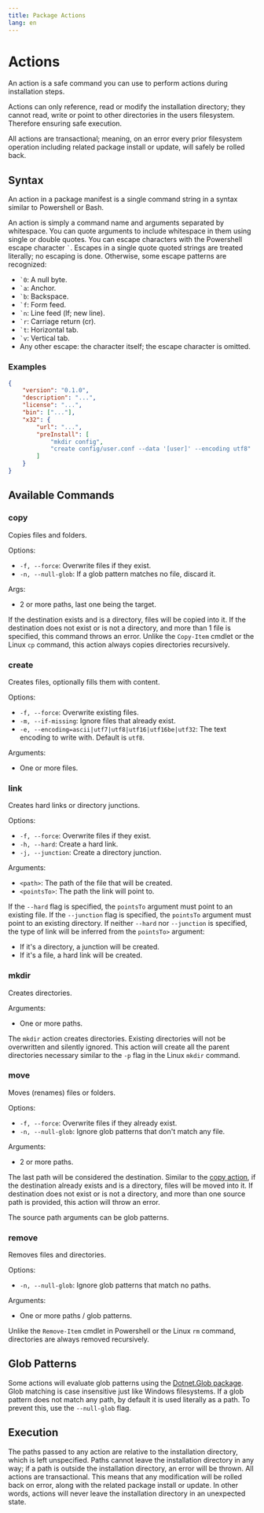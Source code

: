 ```yaml
---
title: Package Actions
lang: en
---
```


# Actions
An action is a safe command you can use to perform actions during installation steps.

Actions can only reference, read or modify the installation directory; they cannot read, write or point to other directories in the users filesystem.
Therefore ensuring safe execution.

All actions are transactional; meaning, on an error every prior filesystem operation including related package install or update, will safely be rolled back.

## Syntax
An action in a package manifest is a single command string in a syntax similar to Powershell or Bash.

An action is simply a command name and arguments separated by whitespace.
You can quote arguments to include whitespace in them using single or double quotes.
You can escape characters with the Powershell escape character <code>`</code>.
Escapes in a single quote quoted strings are treated literally; no escaping is done.
Otherwise, some escape patterns are recognized:
- <code>`0</code>: A null byte.
- <code>`a</code>: Anchor.
- <code>`b</code>: Backspace.
- <code>`f</code>: Form feed.
- <code>`n</code>: Line feed (lf; new line).
- <code>`r</code>: Carriage return (cr).
- <code>`t</code>: Horizontal tab.
- <code>`v</code>: Vertical tab.
- Any other escape: the character itself; the escape character is omitted.

### Examples
```json
{
	"version": "0.1.0",
	"description": "...",
	"license": "...",
	"bin": ["..."],
	"x32": {
		"url": "...",
		"preInstall": [
			"mkdir config",
			"create config/user.conf --data '[user]' --encoding utf8"
		]
	}
}
```

## Available Commands
### copy
Copies files and folders.

Options:
- `-f, --force`: Overwrite files if they exist.
- `-n, --null-glob`: If a glob pattern matches no file, discard it.

Args:
- 2 or more paths, last one being the target.

If the destination exists and is a directory, files will be copied into it.
If the destination does not exist or is not a directory, and more than 1 file is specified, this command throws an error.
Unlike the `Copy-Item` cmdlet or the Linux `cp` command, this action always copies directories recursively.

### create
Creates files, optionally fills them with content.

Options:
- `-f, --force`: Overwrite existing files.
- `-m, --if-missing`: Ignore files that already exist.
- `-e, --encoding=ascii|utf7|utf8|utf16|utf16be|utf32`: The text encoding to write with. Default is `utf8`.

Arguments:
- One or more files.

### link
Creates hard links or directory junctions.

Options:
- `-f, --force`: Overwrite files if they exist.
- `-h, --hard`: Create a hard link.
- `-j, --junction`: Create a directory junction.

Arguments:
- `<path>`: The path of the file that will be created.
- `<pointsTo>`: The path the link will point to.

If the `--hard` flag is specified, the `pointsTo` argument must point to an existing file.
If the `--junction` flag is specified, the `pointsTo` argument must point to an existing directory.
If neither `--hard` nor `--junction` is specified, the type of link will be inferred from the `pointsTo>` argument:
- If it's a directory, a junction will be created.
- If it's a file, a hard link will be created.

### mkdir
Creates directories.

Arguments:
- One or more paths.

The `mkdir` action creates directories.
Existing directories will not be overwritten and silently ignored.
This action will create all the parent directories necessary similar to the `-p` flag in the Linux `mkdir` command.

### move
Moves (renames) files or folders.

Options:
- `-f, --force`: Overwrite files if they already exist.
- `-n, --null-glob`: Ignore glob patterns that don't match any file.

Arguments:
- 2 or more paths.

The last path will be considered the destination.
Similar to the [copy action](#copy), if the destination already exists and is a directory, files will be moved into it.
If destination does not exist or is not a directory, and more than one source path is provided, this action will throw an error.

The source path arguments can be glob patterns.

### remove
Removes files and directories.

Options:
- `-n, --null-glob`: Ignore glob patterns that match no paths.

Arguments:
- One or more paths / glob patterns.

Unlike the `Remove-Item` cmdlet in Powershell or the Linux `rm` command, directories are always removed recursively.

## Glob Patterns
Some actions will evaluate glob patterns using the [Dotnet.Glob package](https://github.com/dazinator/DotNet.Glob).
Glob matching is case insensitive just like Windows filesystems.
If a glob pattern does not match any path, by default it is used literally as a path.
To prevent this, use the `--null-glob` flag.

## Execution
The paths passed to any action are relative to the installation directory, which is left unspecified.
Paths cannot leave the installation directory in any way; if a path is outside the installation directory, an error will be thrown.
All actions are transactional. This means that any modification will be rolled back on error, along with the related package install or update.
In other words, actions will never leave the installation directory in an unexpected state.

